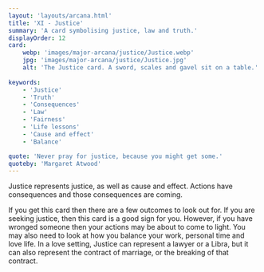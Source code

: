 ```yaml
---
layout: 'layouts/arcana.html'
title: 'XI - Justice'
summary: 'A card symbolising justice, law and truth.'
displayOrder: 12
card:
    webp: 'images/major-arcana/justice/Justice.webp'
    jpg: 'images/major-arcana/justice/Justice.jpg'
    alt: 'The Justice card. A sword, scales and gavel sit on a table.'
    
keywords:
    - 'Justice'
    - 'Truth'
    - 'Consequences'
    - 'Law'
    - 'Fairness'
    - 'Life lessons'
    - 'Cause and effect'
    - 'Balance'

quote: 'Never pray for justice, because you might get some.'
quoteby: 'Margaret Atwood'
---
```


Justice represents justice, as well as cause and effect. Actions have consequences and those consequences are coming.

If you get this card then there are a few outcomes to look out for. If you are seeking justice, then this card is a good sign for you. However, if you have wronged someone then your actions may be about to come to light. You may also need to look at how you balance your work, personal time and love life. In a love setting, Justice can represent a lawyer or a Libra, but it can also represent the contract of marriage, or the breaking of that contract.